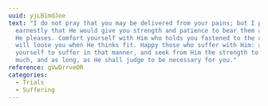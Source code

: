 ```yaml
---
uuid: yjLB1mdJoe
text: "I do not pray that you may be delivered from your pains; but I pray God
  earnestly that He would give you strength and patience to bear them as long as
  He pleases. Comfort yourself with Him who holds you fastened to the cross: He
  will loose you when He thinks fit. Happy those who suffer with Him: accustom
  yourself to suffer in that manner, and seek from Him the strength to endure as
  much, and as long, as He shall judge to be necessary for you."
reference: qVwDrrveOR
categories:
  - Trials
  - Suffering
---
```

